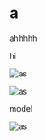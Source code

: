 # a
ahhhhh

hi 

![as](https://github.com/AHMEDHTML21547/a/assets/170898551/733d49e1-31f3-4eb0-b043-bb094fbf4bc1)

![as](https://github.com/AHMEDHTML21547/a/assets/170898551/ef543bc2-d159-4eb0-bff6-1624b7d3db7e)

model

![as](https://github.com/AHMEDHTML21547/a/assets/168650492/9f347be3-2a82-4fa2-8f28-e7050820a585)

